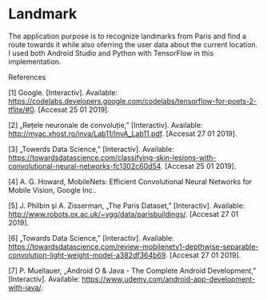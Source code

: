 # Landmark

The application purpose is to recognize landmarks from Paris and find a route towards it while also oferring the user data about the current location. I used both Android Studio and Python with TensorFlow in this implementation.

References

[1] 	Google. [Interactiv]. Available: https://codelabs.developers.google.com/codelabs/tensorflow-for-poets-2-tflite/#0. [Accesat 25 01 2019].

[2] 	„Rețele neuronale de convoluție,” [Interactiv]. Available: http://myac.xhost.ro/inva/Lab11/InvA_Lab11.pdf. [Accesat 27 01 2019].

[3] 	„Towerds Data Science,” [Interactiv]. Available: https://towardsdatascience.com/classifying-skin-lesions-with-convolutional-neural-networks-fc1302c60d54. [Accesat 25 01 2019].

[4] 	A. G. Howard, MobileNets: Efficient Convolutional Neural Networks for Mobile Vision, Google Inc..

[5] 	J. Philbin și A. Zisserman, „The Paris Dataset,” [Interactiv]. Available: http://www.robots.ox.ac.uk/~vgg/data/parisbuildings/. [Accesat 27 01 2019].

[6] 	„Towards Data Science,” [Interactiv]. Available: https://towardsdatascience.com/review-mobilenetv1-depthwise-separable-convolution-light-weight-model-a382df364b69. [Accesat 27 01 2019].

[7] 	P. Muellauer, „Android O & Java - The Complete Android Development,” [Interactiv]. Available: https://www.udemy.com/android-app-development-with-java/.


